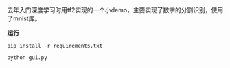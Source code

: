 去年入门深度学习时用tf2实现的一个小demo，主要实现了数字的分割识别，使用了mnist库。

**运行**

```
pip install -r requirements.txt

python gui.py
```

